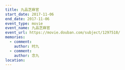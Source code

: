 ```yaml
---
title: 九品芝麻官
start_date: 2017-11-06
end_date: 2017-11-06
event_type: movie
event_name: 九品芝麻官
event_url: https://movie.douban.com/subject/1297518/
memories:
  - comment: 
    author: 时九
  - comment: 
    author: 念九  
location: 
---
```

